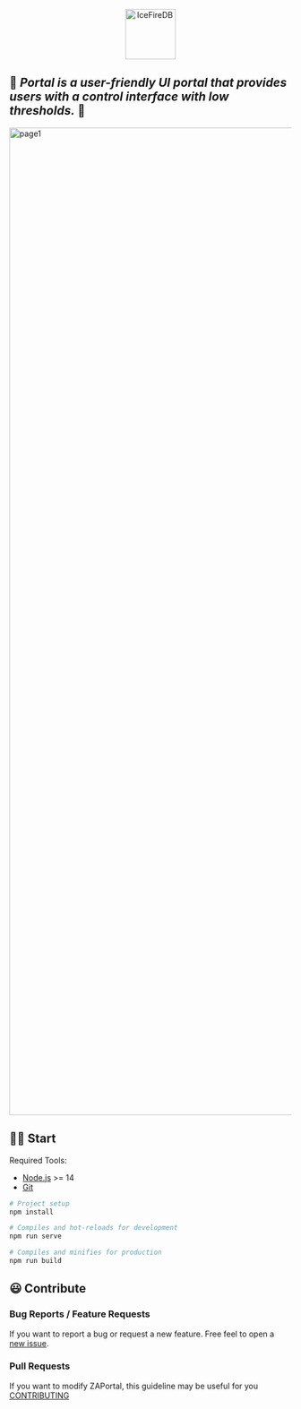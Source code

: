 <p align="center">
<img 
    src="https://res.cloudinary.com/malloc/image/upload/v1656912975/cloudslit/cloudslit_kaj9ce.png" 
    height="90" border="0" alt="IceFireDB">
</p>

🌈 _**Portal** is a user-friendly UI portal that provides users with a control interface with low thresholds._ 🌈
---

<img width="1764" alt="page1" src="https://user-images.githubusercontent.com/34047788/177101157-767c6072-d4b5-424d-9993-3298d2865b2f.png">

## 💪🏻 Start

Required Tools: 
- [Node.js](https://nodejs.org/en/download/) >= 14
- [Git](https://git-scm.com/downloads) 


```bash
# Project setup
npm install

# Compiles and hot-reloads for development
npm run serve

# Compiles and minifies for production
npm run build
```

## 😃 Contribute

### Bug Reports / Feature Requests
If you want to report a bug or request a new feature. Free feel to open a [new issue](https://github.com/CloudSlit/cloudslit/pulls).

### Pull Requests

If you want to modify ZAPortal, this guideline may be useful for you [CONTRIBUTING](https://github.com/CloudSlit/cloudslit/blob/main/portal/CONTRIBUTING.md)

